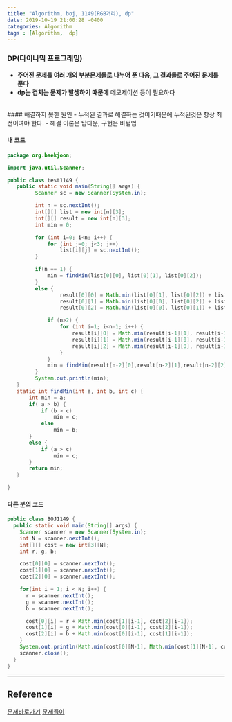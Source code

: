 ```yaml
---
title: "Algorithm, boj, 1149(RGB거리), dp"
date: 2019-10-19 21:00:28 -0400
categories: Algorithm
tags : [Algorithm,  dp]
---
```

### DP(다이나믹 프로그래밍)
- <b>주어진 문제를 여러 개의 <u>부분문제들</u>로 나누어 푼 다음, 그 결과들로 주어진 문제를 푼다</b>
- <b>dp는 겹치는 문제가 발생하기 때문에</b> 메모제이션 등이 필요하다
<br>
#### 해결하지 못한 원인
- 누적된 결과로 해결하는 것이기때문에 누적된것은 항상 최선이여야 한다.
- 해결 이론은 탑다운, 구현은 바텀업

#### 내 코드
 ```java
 package org.baekjoon;

import java.util.Scanner;

public class test1149 {
	public static void main(String[] args) {
		  Scanner sc = new Scanner(System.in);

		  int n = sc.nextInt();
		  int[][] list = new int[n][3];
		  int[][] result = new int[n][3];
		  int min = 0;

		  for (int i=0; i<n; i++) {
			  for (int j=0; j<3; j++)
				  list[i][j] = sc.nextInt();
		  }

		  if(n == 1) {
			  min = findMin(list[0][0], list[0][1], list[0][2]);
		  }
		  else {
				  result[0][0] = Math.min(list[0][1], list[0][2]) + list[1][0];
				  result[0][1] = Math.min(list[0][0], list[0][2]) + list[1][1];
				  result[0][2] = Math.min(list[0][0], list[0][1]) + list[1][2];

			  if (n>2) {
				  for (int i=1; i<n-1; i++) {
					  result[i][0] = Math.min(result[i-1][1], result[i-1][2]) + list[i+1][0];
					  result[i][1] = Math.min(result[i-1][0], result[i-1][2]) + list[i+1][1];
					  result[i][2] = Math.min(result[i-1][0], result[i-1][1]) + list[i+1][2];
				  }
			  }
			  min = findMin(result[n-2][0],result[n-2][1],result[n-2][2]);
		  }
		  System.out.println(min);
	}
	static int findMin(int a, int b, int c) {
		int min = a;
		if( a > b) {
			if (b > c)
				min = c;
			else
				min = b;
		}
		else {
			if (a > c)
				min = c;
		}
		return min;
	}

}
 ```

#### 다른 분의 코드
```java
public class BOJ1149 {
  public static void main(String[] args) {
    Scanner scanner = new Scanner(System.in);
    int N = scanner.nextInt();
    int[][] cost = new int[3][N];
    int r, g, b;

    cost[0][0] = scanner.nextInt();
    cost[1][0] = scanner.nextInt();
    cost[2][0] = scanner.nextInt();

    for(int i = 1; i < N; i++) {
      r = scanner.nextInt();
      g = scanner.nextInt();
      b = scanner.nextInt();

      cost[0][i] = r + Math.min(cost[1][i-1], cost[2][i-1]);
      cost[1][i] = g + Math.min(cost[0][i-1], cost[2][i-1]);
      cost[2][i] = b + Math.min(cost[0][i-1], cost[1][i-1]);
    }
    System.out.println(Math.min(cost[0][N-1], Math.min(cost[1][N-1], cost[2][N-1])));
    scanner.close();
  }
}

```

---
## Reference
[문제바로가기](https://www.acmicpc.net/problem/1149)
[문제풀이](https://spillmoon.tistory.com/176)
